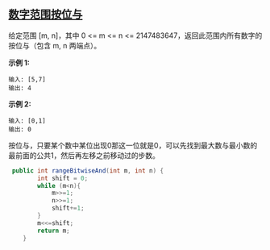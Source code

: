 ## [数字范围按位与](https://leetcode-cn.com/problems/bitwise-and-of-numbers-range/)

给定范围 [m, n]，其中 0 <= m <= n <= 2147483647，返回此范围内所有数字的按位与（包含 m, n 两端点）。

**示例 1:** 

```
输入: [5,7]
输出: 4
```

**示例 2:**

```
输入: [0,1]
输出: 0
```

按位与，只要某个数中某位出现0那这一位就是0，可以先找到最大数与最小数的最前面的公共1，然后再左移之前移动过的步数。

```java
 public int rangeBitwiseAnd(int m, int n) {
        int shift = 0;
        while (m<n){
            m>>=1;
            n>>=1;
            shift+=1;
        }
        m<<=shift;
        return m;
    }
```

